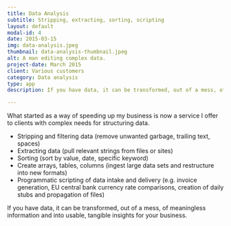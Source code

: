 ```yaml
---
title: Data Analysis
subtitle: Stripping, extracting, sorting, scripting
layout: default
modal-id: 4
date: 2015-03-15
img: data-analysis.jpeg
thumbnail: data-analysis-thumbnail.jpeg
alt: A man editing complex data.
project-date: March 2015
client: Various customers
category: Data analysis
type: app
description: If you have data, it can be transformed, out of a mess, of meaningless information and into usable, tangible insights for your business.

---
```


What started as a way of speeding up my business is now a service I offer to clients with complex needs for structuring data.
- Stripping and filtering data (remove unwanted garbage, trailing text, spaces)
- Extracting data (pull relevant strings from files or sites)
- Sorting (sort by value, date, specific keyword)
- Create arrays, tables, columns (ingest large data sets and restructure into new formats)
- Programmatic scripting of data intake and delivery (e.g. invoice generation, EU central bank currency rate comparisons, creation of daily stubs and propagation of files)

If you have data, it can be transformed, out of a mess, of meaningless information and into usable, tangible insights for your business.
